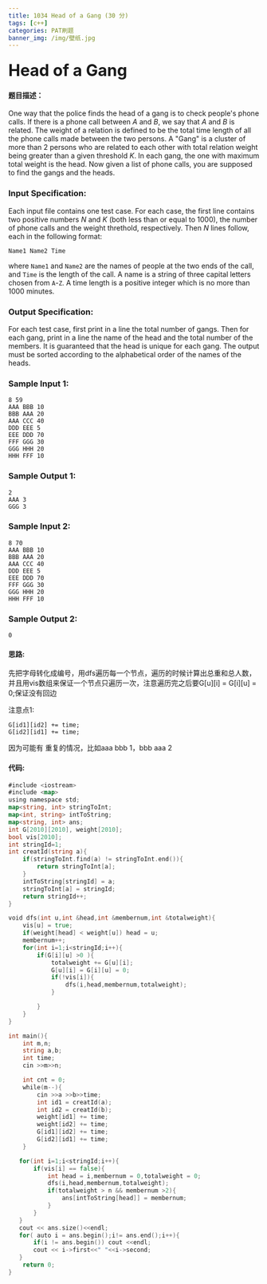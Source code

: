 ```yaml
---
title: 1034 Head of a Gang (30 分)
tags: [c++]
categories: PAT刷题
banner_img: /img/壁纸.jpg
---
```


### <font size=6px>Head of a Gang</font>

#### 题目描述：

One way that the police finds the head of a gang is to check people's phone calls. If there is a phone call between *A* and *B*, we say that *A* and *B* is related. The weight of a relation is defined to be the total time length of all the phone calls made between the two persons. A "Gang" is a cluster of more than 2 persons who are related to each other with total relation weight being greater than a given threshold *K*. In each gang, the one with maximum total weight is the head. Now given a list of phone calls, you are supposed to find the gangs and the heads.

### Input Specification:

Each input file contains one test case. For each case, the first line contains two positive numbers *N* and *K* (both less than or equal to 1000), the number of phone calls and the weight threthold, respectively. Then *N* lines follow, each in the following format:

```
Name1 Name2 Time
```

where `Name1` and `Name2` are the names of people at the two ends of the call, and `Time` is the length of the call. A name is a string of three capital letters chosen from `A`-`Z`. A time length is a positive integer which is no more than 1000 minutes.

### Output Specification:

For each test case, first print in a line the total number of gangs. Then for each gang, print in a line the name of the head and the total number of the members. It is guaranteed that the head is unique for each gang. The output must be sorted according to the alphabetical order of the names of the heads.

### Sample Input 1:

```in
8 59
AAA BBB 10
BBB AAA 20
AAA CCC 40
DDD EEE 5
EEE DDD 70
FFF GGG 30
GGG HHH 20
HHH FFF 10
```

### Sample Output 1:

```out
2
AAA 3
GGG 3
```

### Sample Input 2:

```in
8 70
AAA BBB 10
BBB AAA 20
AAA CCC 40
DDD EEE 5
EEE DDD 70
FFF GGG 30
GGG HHH 20
HHH FFF 10
```

### Sample Output 2:

```out
0
```

#### 思路:

先把字母转化成编号，用dfs遍历每一个节点，遍历的时候计算出总重和总人数，并且用vis数组来保证一个节点只遍历一次，注意遍历完之后要G[u][i] = G[i][u] = 0;保证没有回边

注意点1:

```
G[id1][id2] += time;
G[id2][id1] += time;
```

因为可能有 重复的情况，比如aaa bbb 1，bbb aaa 2

#### 代码:

```go
#include <iostream>
#include <map>
using namespace std;
map<string, int> stringToInt;
map<int, string> intToString;
map<string, int> ans;
int G[2010][2010], weight[2010];
bool vis[2010];
int stringId=1;
int creatId(string a){
    if(stringToInt.find(a) != stringToInt.end()){
        return stringToInt[a];
    }
    intToString[stringId] = a;
    stringToInt[a] = stringId;
    return stringId++;
}

void dfs(int u,int &head,int &membernum,int &totalweight){
    vis[u] = true;
    if(weight[head] < weight[u]) head = u;
    membernum++;
    for(int i=1;i<stringId;i++){
        if(G[i][u] >0 ){
            totalweight += G[u][i];
            G[u][i] = G[i][u] = 0;
            if(!vis[i]){
                dfs(i,head,membernum,totalweight);
            }

        }
    }
}

int main(){
    int m,n;
    string a,b;
    int time;
    cin >>m>>n;

    int cnt = 0;
    while(m--){
        cin >>a >>b>>time;
        int id1 = creatId(a);
        int id2 = creatId(b);
        weight[id1] += time;
        weight[id2] += time;
        G[id1][id2] += time;
        G[id2][id1] += time;
    }

   for(int i=1;i<stringId;i++){
       if(vis[i] == false){
           int head = i,membernum = 0,totalweight = 0;
           dfs(i,head,membernum,totalweight);
           if(totalweight > n && membernum >2){
               ans[intToString[head]] = membernum;
           }
       }
   }
   cout << ans.size()<<endl;
   for( auto i = ans.begin();i!= ans.end();i++){
       if(i != ans.begin()) cout <<endl;
       cout << i->first<<" "<<i->second;
   }
    return 0;
}

```

